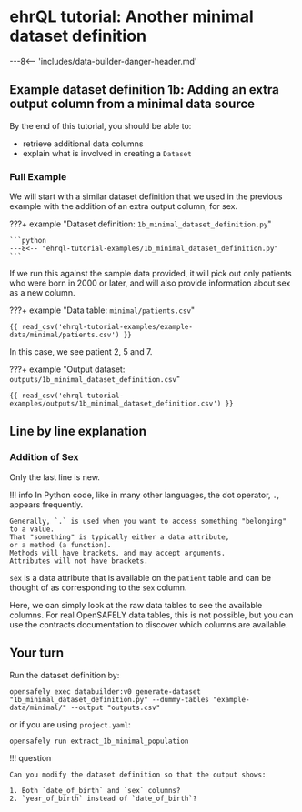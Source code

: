 # ehrQL tutorial: Another minimal dataset definition

---8<-- 'includes/data-builder-danger-header.md'

## Example dataset definition 1b: Adding an extra output column from a minimal data source

By the end of this tutorial, you should be able to:

* retrieve additional data columns
* explain what is involved in creating a `Dataset`

### Full Example

We will start with a similar dataset definition that we used in the previous example
with the addition of an extra output column, for sex.

???+ example "Dataset definition: `1b_minimal_dataset_definition.py`"

    ```python
    ---8<-- "ehrql-tutorial-examples/1b_minimal_dataset_definition.py"
    ```

If we run this against the sample data provided, it will pick out only patients who were born in 2000 or later, and will also provide information about sex as a new column.

???+ example "Data table: `minimal/patients.csv`"

    {{ read_csv('ehrql-tutorial-examples/example-data/minimal/patients.csv') }}

In this case, we see patient 2, 5 and 7.

???+ example "Output dataset: `outputs/1b_minimal_dataset_definition.csv`"

    {{ read_csv('ehrql-tutorial-examples/outputs/1b_minimal_dataset_definition.csv') }}

## Line by line explanation

### Addition of Sex

Only the last line is new.

!!! info
    In Python code, like in many other languages, the dot operator, `.`, appears frequently.

    Generally, `.` is used when you want to access something "belonging" to a value.
    That "something" is typically either a data attribute,
    or a method (a function).
    Methods will have brackets, and may accept arguments.
    Attributes will not have brackets.

`sex` is a data attribute that is available on the `patient` table
and can be thought of as corresponding to the `sex` column.

Here, we can simply look at the raw data tables to see the available columns.
For real OpenSAFELY data tables, this is not possible,
but you can use the contracts documentation to discover which columns are available.

## Your turn

Run the dataset definition by:

```
opensafely exec databuilder:v0 generate-dataset "1b_minimal_dataset_definition.py" --dummy-tables "example-data/minimal/" --output "outputs.csv"
```

or if you are using `project.yaml`:

```
opensafely run extract_1b_minimal_population
```

!!! question

    Can you modify the dataset definition so that the output shows:

    1. Both `date_of_birth` and `sex` columns?
    2. `year_of_birth` instead of `date_of_birth`?

